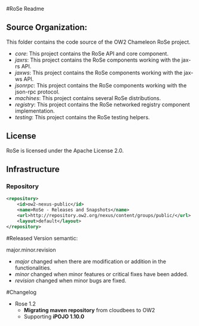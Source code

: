 #RoSe Readme 


## Source Organization: 

This folder contains the code source of the OW2 Chameleon RoSe project.

  - _core_: This project contains the RoSe API and core component.  
  - _jaxrs_: This project contains the RoSe components working with the jax-rs API.
  - _jaxws_: This project contains the RoSe components working with the jax-ws API.
  - _jsonrpc_: This project contains the RoSe components working with the json-rpc protocol.
  - _machines_: This project contains several RoSe distributions. 
  - _registry_: This project contains the RoSe networked registry component implementation.
  - _testing_: This project contains the RoSe testing helpers.  

## License

RoSe is licensed under the Apache License 2.0.


## Infrastructure

### Repository 
		
```xml
<repository>
	<id>ow2-nexus-public</id>
	<name>RoSe - Releases and Snapshots</name>
	<url>http://repository.ow2.org/nexus/content/groups/public/</url>
	<layout>default</layout>
</repository>
```

#Released Version semantic: 

 major.minor.revision 

 * _major_ changed when there are modification or addition in the functionalities. 
 * _minor_ changed when minor features or critical fixes have been added.
 * _revision_ changed when minor bugs are fixed.

#Changelog

* Rose 1.2
	* **Migrating maven repository** from cloudbees to OW2
	* Supporting **iPOJO 1.10.0**
